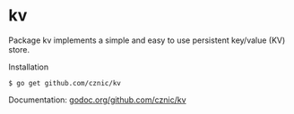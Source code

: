 kv
==

Package kv implements a simple and easy to use persistent key/value (KV) store.

Installation

    $ go get github.com/cznic/kv

Documentation: [godoc.org/github.com/cznic/kv](http://godoc.org/github.com/cznic/kv)
